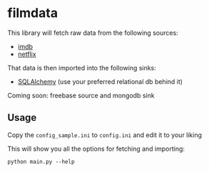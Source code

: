 filmdata
========

This library will fetch raw data from the following sources:

* [imdb](http://www.imdb.com/interfaces)
* [netflix](http://developer.netflix.com/)

That data is then imported into the following sinks:

* [SQLAlchemy](http://www.sqlalchemy.org) (use your preferred relational db behind it)

Coming soon: freebase source and mongodb sink

Usage
-----

Copy the `config_sample.ini` to `config.ini` and edit it to your liking

This will show you all the options for fetching and importing:

    python main.py --help
